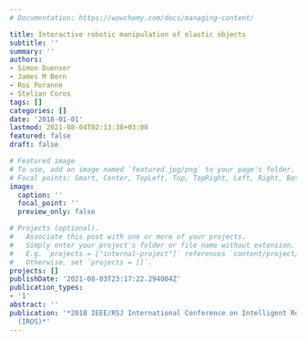 ```yaml
---
# Documentation: https://wowchemy.com/docs/managing-content/

title: Interactive robotic manipulation of elastic objects
subtitle: ''
summary: ''
authors:
- Simon Duenser
- James M Bern
- Roi Poranne
- Stelian Coros
tags: []
categories: []
date: '2018-01-01'
lastmod: 2021-08-04T02:13:38+03:00
featured: false
draft: false

# Featured image
# To use, add an image named `featured.jpg/png` to your page's folder.
# Focal points: Smart, Center, TopLeft, Top, TopRight, Left, Right, BottomLeft, Bottom, BottomRight.
image:
  caption: ''
  focal_point: ''
  preview_only: false

# Projects (optional).
#   Associate this post with one or more of your projects.
#   Simply enter your project's folder or file name without extension.
#   E.g. `projects = ["internal-project"]` references `content/project/deep-learning/index.md`.
#   Otherwise, set `projects = []`.
projects: []
publishDate: '2021-08-03T23:17:22.294004Z'
publication_types:
- '1'
abstract: ''
publication: '*2018 IEEE/RSJ International Conference on Intelligent Robots and Systems
  (IROS)*'
---
```

